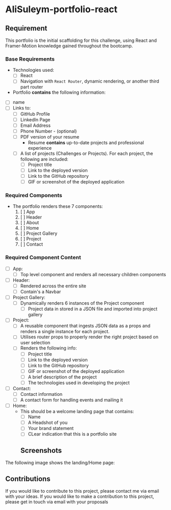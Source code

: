 # AliSuleym-portfolio-react
## Requirement
This portfolio is the initial scaffolding for this challenge, using React and Framer-Motion knowledge gained throughout the bootcamp. 
### Base Requirements

* Technologies used:
  * [ ] React
  * [ ] Navigation with `React Router`, dynamic rendering, or another third part router
*  Portfolio **contains** the following information:
  * [ ] name
  * [ ] Links to:
    * [ ] GitHub Profile
    * [ ] LinkedIn Page
    * [ ] Email Address
    * [ ] Phone Number - (optional)
    * [ ] PDF version of your resume
      * Resume **contains** up-to-date projects and professional experience
    * [ ] A list of projects (Challenges or Projects). For each project, the following are included:
      * [ ] Project title
      * [ ] Link to the deployed version
      * [ ] Link to the GitHub repository
      * [ ] GIF or screenshot of the deployed application

### Required Components

* The portfolio renders these 7 components:
  1. [ ] App
  2. [ ] Header
  3. [ ] About
  4. [ ] Home
  5. [ ] Project Gallery
  6. [ ] Project
  7. [ ] Contact

### Required Component Content
* [ ] App:
  * [ ] Top level component and renders all necessary children components
* [ ] Header:
   * [ ] Rendered across the entire site
   * [ ] Contain's a Navbar
* [ ] Project Gallery:
  * [ ] Dynamically renders 6 instances of the Project component
    * [ ] Project data in stored in a JSON file and imported into project gallery
* [ ] Project:
   * [ ] A reusable component that ingests JSON data as a props and renders a single instance for each project.
   * [ ] Utilises router props to properly render the right project based on user selection
   * [ ] Renders the following info:
     * [ ] Project title
     * [ ] Link to the deployed version
     * [ ] Link to the GitHub repository
     * [ ] GIF or screenshot of the deployed application
     * [ ] A brief description of the project
     * [ ] The technologies used in developing the project
* [ ] Contact:
  * [ ] Contact information
  * [ ] A contact form for handling events and mailing it
* [ ] Home:
  * This should be a welcome landing page that contains:
     * [ ] Name
     * [ ] A Headshot of you
     * [ ] Your brand statement
     * [ ] CLear indication that this is a portfolio site
     ## Screenshots
The following image shows the landing/Home page:

## Contributions
If you would like to contribute to this project, please contact me via email with your ideas.
  If you would like to make a contribution to this project, please get in touch via email with your proposals
